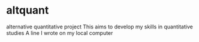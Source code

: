 # altquant
alternative quantitative project
This aims to develop my skills in quantitative studies
A line I wrote on my local computer  
